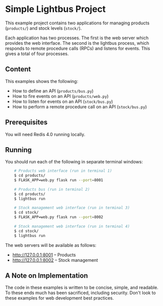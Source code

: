 Simple Lightbus Project
=======================

This example project contains two applications for 
managing products (``products/``) and stock levels 
(``stock/``).

Each application has two processes. The first is the web server 
which provides the web interface. The second is the lightbus 
process, which responds to remote procedure calls (RPCs) and 
listens for events. This gives a total of four processes.

Content
-------

This examples shows the following:

* How to define an API (``products/bus.py``)
* How to fire events on an API (``products/web.py``)
* How to listen for events on an API (``stock/bus.py``)
* How to perform a remote procedure call on an API (``stock/bus.py``)

Prerequisites
-------------

You will need Redis 4.0 running locally.

Running
-------

You should run each of the following in separate terminal windows:
    
```bash
    # Products web interface (run in terminal 1)
    $ cd products/
    $ FLASK_APP=web.py flask run --port=8001
    
    # Products bus (run in terminal 2)
    $ cd products/
    $ lightbus run
     
    # Stock management web interface (run in terminal 3)
    $ cd stock/
    $ FLASK_APP=web.py flask run --port=8002
    
    # Stock management web interface (run in terminal 4)
    $ cd stock/
    $ lightbus run
```

The web servers will be available as follows:

* http://127.0.0.1:8001 – Products
* http://127.0.0.1:8002 – Stock management

A Note on Implementation
------------------------

The code in these examples is written to be concise, simple, and 
readable. To these ends much has been sacrificed, including security.
Don't look to these examples for web development best practices.
